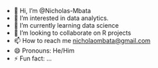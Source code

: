 - 👋 Hi, I’m @Nicholas-Mbata
- 👀 I’m interested in data analytics.
- 🌱 I’m currently learning data science
- 💞️ I’m looking to collaborate on R projects
- 📫 How to reach me nicholaombata@gmail.com
- 😄 Pronouns: He/Him
- ⚡ Fun fact: ...

<!---
Nicholas-Mbata/Nicholas-Mbata is a ✨ special ✨ repository because its `README.md` (this file) appears on your GitHub profile.
You can click the Preview link to take a look at your changes.
--->
